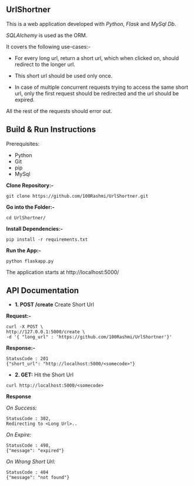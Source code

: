 UrlShortner
------------------------

This is a web application developed with *Python*, *Flask* and *MySql Db*.

*SQLAlchemy* is used as the ORM.

It covers the following use-cases:-

- For every long url, return a short url, which when clicked on, should redirect to the longer url.

- This short url should be used only once.
 
- In case of multiple concurrent requests trying to access the same short url, only the first request should be redirected and the url should be expired. 
 
 All the rest of the requests should error out.
  
 
Build & Run Instructions
--------------------

Prerequisites:
   - Python
   - Git
   - pip
   - MySql

**Clone Repository:-**

`git clone https://github.com/100Rashmi/UrlShortner.git`

**Go into the Folder:-**

`cd UrlShortner/`

**Install Dependencies:-**

`pip install -r requirements.txt`

**Run the App:-**

`python flaskapp.py`

The application starts at http://localhost:5000/

API Documentation
---------------------------
- **1. POST /create** Create Short Url

**Request:-**

```
curl -X POST \
http://127.0.0.1:5000/create \
-d '{ "long_url" : 'https://github.com/100Rashmi/UrlShortner'}'
```
**Response:-**

```
StatusCode : 201
{"short_url": "http://localhost:5000/<somecode>"}
``` 


- **2. GET:** Hit the Short Url
```
curl http://localhost:5000/<somecode>
```

**Response**

*On Success:*
```
StatusCode : 302,  
Redirecting to <Long Url>..
```

*On Expire:*
```
StatusCode : 498,
{"message": "expired"}
```

*On Wrong Short Url:*
```
StatusCode : 404
{"message": "not found"}
```

